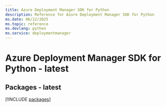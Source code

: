 ```yaml
---
title: Azure Deployment Manager SDK for Python
description: Reference for Azure Deployment Manager SDK for Python
ms.date: 06/12/2025
ms.topic: reference
ms.devlang: python
ms.service: deploymentmanager
---
```

# Azure Deployment Manager SDK for Python - latest
## Packages - latest
[!INCLUDE [packages](deployment-manager-index.md)]